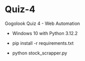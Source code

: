 # Quiz-4
Gogolook Quiz 4 - Web Automation

- Windows 10 with Python 3.12.2
  
- pip install -r requirements.txt
  
- python stock_scrapper.py
  
